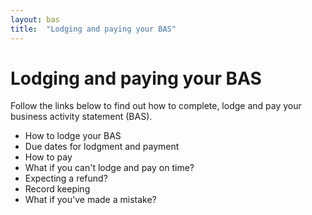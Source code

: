 ```yaml
---
layout: bas
title:  "Lodging and paying your BAS"
---
```


<h1>Lodging and paying your BAS</h1>
<p>Follow the links below to find out how to complete, lodge and pay your business activity statement (BAS).</p>
<ul>
<li>How to lodge your BAS</li>
<li>Due dates for lodgment and payment</li>
<li>How to pay</li>
<li>What if you can't lodge and pay on time?</li>
<li>Expecting a refund?</li>
<li>Record keeping</li>
<li>What if you've made a mistake?</p></li>
</ul>

